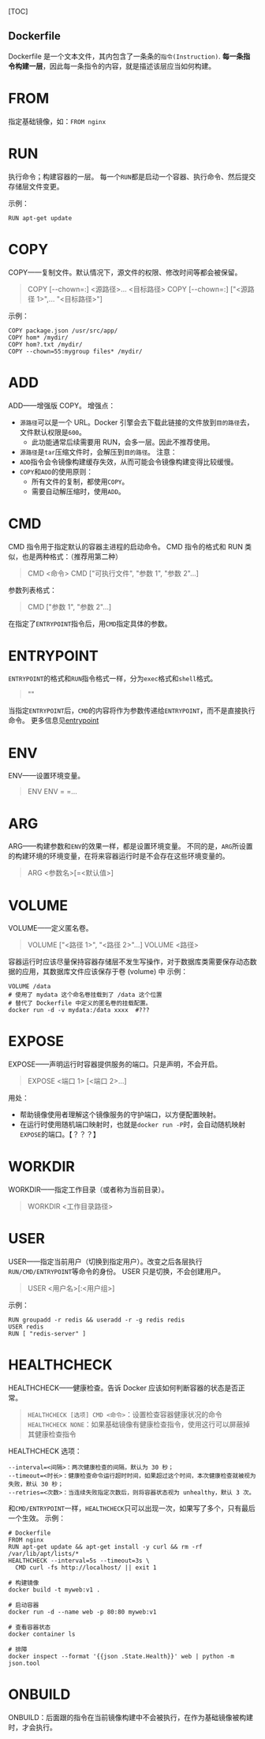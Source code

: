 
[TOC]

Dockerfile
---

Dockerfile 是一个文本文件，其内包含了一条条的`指令(Instruction)`.
**每一条指令构建一层**，因此每一条指令的内容，就是描述该层应当如何构建。

# FROM
指定基础镜像，如：`FROM nginx`

# RUN
执行命令；构建容器的一层。
每一个`RUN`都是启动一个容器、执行命令、然后提交存储层文件变更。

示例：
```
RUN apt-get update
```

# COPY
COPY——复制文件。默认情况下，源文件的权限、修改时间等都会被保留。

> COPY [--chown=<user>:<group>] <源路径>... <目标路径>
> COPY [--chown=<user>:<group>] ["<源路径 1>",... "<目标路径>"]

示例：
```
COPY package.json /usr/src/app/
COPY hom* /mydir/
COPY hom?.txt /mydir/
COPY --chown=55:mygroup files* /mydir/
```

# ADD
ADD——增强版 COPY。
增强点：
* `源路径`可以是一个 URL。Docker 引擎会去下载此链接的文件放到`目的路径`去，文件默认权限是`600`。
    * 此功能通常后续需要用 RUN，会多一层。因此不推荐使用。
* `源路径`是`tar`压缩文件时，会解压到`目的路径`。
注意：
* `ADD`指令会令镜像构建缓存失效，从而可能会令镜像构建变得比较缓慢。
* `COPY`和`ADD`的使用原则：
    * 所有文件的复制，都使用`COPY`。
    * 需要自动解压缩时，使用`ADD`。

# CMD
CMD 指令用于指定默认的容器主进程的启动命令。
CMD 指令的格式和 RUN 类似，也是两种格式：（推荐用第二种）
> CMD <命令>
> CMD ["可执行文件", "参数 1", "参数 2"...]

参数列表格式：
> CMD ["参数 1", "参数 2"...]

在指定了`ENTRYPOINT`指令后，用`CMD`指定具体的参数。

# ENTRYPOINT
`ENTRYPOINT`的格式和`RUN`指令格式一样，分为`exec`格式和`shell`格式。

> <ENTRYPOINT> "<CMD>"

当指定`ENTRYPOINT`后，`CMD`的内容将作为参数传递给`ENTRYPOINT`，而不是直接执行命令。
更多信息见[entrypoint](https://yeasy.gitbooks.io/docker_practice/image/dockerfile/entrypoint.html)

# ENV
ENV——设置环境变量。
> ENV <key> <value>
> ENV <key1>=<value1> <key2>=<value2>...

# ARG
ARG——构建参数和`ENV`的效果一样，都是设置环境变量。
不同的是，`ARG`所设置的构建环境的环境变量，在将来容器运行时是不会存在这些环境变量的。
> ARG <参数名>[=<默认值>]

# VOLUME
VOLUME——定义匿名卷。
> VOLUME ["<路径 1>", "<路径 2>"...]
> VOLUME <路径>

容器运行时应该尽量保持容器存储层不发生写操作，对于数据库类需要保存动态数据的应用，其数据库文件应该保存于卷 (volume) 中
示例：
```
VOLUME /data
# 使用了 mydata 这个命名卷挂载到了 /data 这个位置
# 替代了 Dockerfile 中定义的匿名卷的挂载配置。
docker run -d -v mydata:/data xxxx  #???
```

# EXPOSE
EXPOSE——声明运行时容器提供服务的端口。只是声明，不会开启。
> EXPOSE <端口 1> [<端口 2>...]

用处：
* 帮助镜像使用者理解这个镜像服务的守护端口，以方便配置映射。
* 在运行时使用随机端口映射时，也就是`docker run -P`时，会自动随机映射`EXPOSE`的端口。【？？？】

# WORKDIR
WORKDIR——指定工作目录（或者称为当前目录）。
> WORKDIR <工作目录路径>

# USER
USER——指定当前用户（切换到指定用户）。改变之后各层执行`RUN/CMD/ENTRYPOINT`等命令的身份。
USER 只是切换，不会创建用户。
> USER <用户名>[:<用户组>]

示例：
```
RUN groupadd -r redis && useradd -r -g redis redis
USER redis
RUN [ "redis-server" ]
```

# HEALTHCHECK
HEALTHCHECK——健康检查。告诉 Docker 应该如何判断容器的状态是否正常。
> `HEALTHCHECK [选项] CMD <命令>`：设置检查容器健康状况的命令
> `HEALTHCHECK NONE`：如果基础镜像有健康检查指令，使用这行可以屏蔽掉其健康检查指令

HEALTHCHECK 选项：
```
--interval=<间隔>：两次健康检查的间隔，默认为 30 秒；
--timeout=<时长>：健康检查命令运行超时时间，如果超过这个时间，本次健康检查就被视为失败，默认 30 秒；
--retries=<次数>：当连续失败指定次数后，则将容器状态视为 unhealthy，默认 3 次。
```
和`CMD/ENTRYPOINT`一样，`HEALTHCHECK`只可以出现一次，如果写了多个，只有最后一个生效。
示例：
```
# Dockerfile
FROM nginx
RUN apt-get update && apt-get install -y curl && rm -rf /var/lib/apt/lists/*
HEALTHCHECK --interval=5s --timeout=3s \
  CMD curl -fs http://localhost/ || exit 1

# 构建镜像
docker build -t myweb:v1 .

# 启动容器
docker run -d --name web -p 80:80 myweb:v1

# 查看容器状态
docker container ls

# 排障
docker inspect --format '{{json .State.Health}}' web | python -m json.tool
```

# ONBUILD
ONBUILD：后面跟的指令在当前镜像构建中不会被执行，在作为基础镜像被构建时，才会执行。

